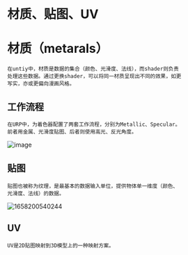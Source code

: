# 材质、贴图、UV
# 材质（metarals）
```
在untiy中，材质是数据的集合（颜色、光滑度、法线），而shader则负责
处理这些数据。通过更换shader，可以将同一材质呈现出不同的效果，如更
写实，亦或更偏向漫画风格。
```
## 工作流程
```
在URP中，为着色器配置了两套工作流程，分别为Metallic、Specular。
前者用金属、光滑度贴图、后者则使用高光、反光角度。
```
![image](https://user-images.githubusercontent.com/96965223/179523481-13211162-a755-4523-aa94-4846854176f7.png)
## 贴图
```
贴图也被称为纹理，是最基本的数据输入单位，提供物体单一维度（颜色、
光滑度、法线）的数据。
```
![1658200540244](https://user-images.githubusercontent.com/96965223/179656855-d7399275-91a8-4682-be51-b6932f1c17b2.png)
## UV
```
UV是2D贴图映射到3D模型上的一种映射方案。
```
